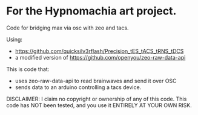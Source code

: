 For the Hypnomachia art project.
================================

Code for bridging max via osc with zeo and tacs.
 
Using: 
  - https://github.com/quicksilv3rflash/Precision_tES_tACS_tRNS_tDCS
  - a modified version of https://github.com/openyou/zeo-raw-data-api

This is code that: 
  - uses zeo-raw-data-api to read brainwaves and send it over OSC
  - sends data to an arduino controlling a tacs device.

DISCLAIMER: I claim no copyright or ownership of any of this code. This code has
NOT been tested, and you use it ENTIRELY AT YOUR OWN RISK.

